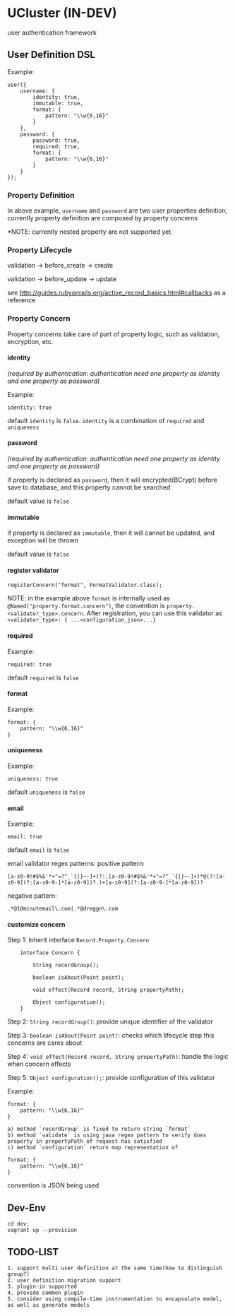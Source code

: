 # UCluster (IN-DEV)

user authentication framework

## User Definition DSL
    
Example:
     
    user({
        username: {
            identity: true,
            immutable: true,
            format: {
                pattern: "\\w{6,16}"
            }
        },
        password: {
            password: true,
            required: true,
            format: {
                pattern: "\\w{6,16}"
            }
        }
    });     
    
### Property Definition
    
In above example, `username` and `password` are two user properties definition, currently property definition are composed by property concerns

*NOTE: currently nested property are not supported yet.

### Property Lifecycle

validation -> before_create -> create

validation -> before_update -> update

see http://guides.rubyonrails.org/active_record_basics.html#callbacks as a reference

### Property Concern

Property concerns take care of part of property logic, such as validation, encryption, etc. 

#### identity 

*(required by authentication: authentication need one property as identity and one property as password)*

Example:

    identity: true

default `identity` is `false`. `identity` is a combination of `required` and `uniqueness`

#### password

*(required by authentication: authentication need one property as identity and one property as password)*

if property is declared as `password`, then it will encrypted(BCrypt) before save to database, and this property cannot be searched

default value is `false`

#### immutable

if property is declared as `immutable`, then it will cannot be updated, and exception will be thrown

default value is `false`

#### register validator

    registerConcern("format", FormatValidator.class);
    
NOTE: in the example above `format` is internally used as `@Named("property.format.concern")`, the convention is `property.<validator_type>.concern`.
After registration, you can use this validator as `<validator_type>: { ...<configuration_json>...}`

#### required

Example:
    
    required: true
    
default `required` is `false`    

#### format

Example:

    format: {
        pattern: "\\w{6,16}"
    }
    
#### uniqueness
    
Example:    

    uniqueness: true
    
default `uniqueness` is `false`    

#### email

Example:
    
    email: true
    
default `email` is `false`

email validator regex patterns: 
positive pattern: 
    
    [a-z0-9!#$%&'*+"=?^_`{|}~-]+(?:.[a-z0-9!#$%&'*+"=?^_`{|}~-]+)*@(?:[a-z0-9](?:[a-z0-9-]*[a-z0-9])?.)+[a-z0-9](?:[a-z0-9-]*[a-z0-9])?

negative pattern:

    .*@10minutemail\.com|.*@dreggn\.com
    
#### customize concern    

Step 1: Inherit interface `Record.Property.Concern`

        interface Concern {

            String recordGroup();

            boolean isAbout(Point point);

            void effect(Record record, String propertyPath);

            Object configuration();
        }

Step 2: `String recordGroup()`: provide unique identifier of the validator

Step 3: `boolean isAbout(Point point)`: checks which lifecycle step this concerns are cares about

Step 4: `void effect(Record record, String propertyPath)`: handle the logic when concern effects

Step 5: `Object configuration();`: provide configuration of this validator

Example: 

    format: {
        pattern: "\\w{6,16}"
    }

    a) method `recordGroup` is fixed to return string `format`
    b) method `validate` is using java regex pattern to verify does property in propertyPath of request has satisfied
    c) method `configuration` return map representation of 

    format: {
        pattern: "\\w{6,16}"
    }
            
convention is JSON being used      

## Dev-Env

    cd dev;
    vagrant up --provision

## TODO-LIST

    1. support multi user definition at the same time(how to distinguish group?)
    2. user definition migration support 
    3. plugin-in supported
    4. provide common plugin
    5. consider using compile-time instrumentation to encapsulate model, as well as generate models      
